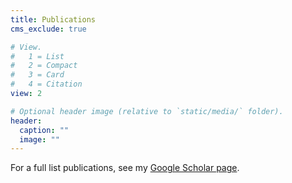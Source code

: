 ```yaml
---
title: Publications
cms_exclude: true

# View.
#   1 = List
#   2 = Compact
#   3 = Card
#   4 = Citation
view: 2

# Optional header image (relative to `static/media/` folder).
header:
  caption: ""
  image: ""
---
```

For a full list publications, see my [Google Scholar page](https://scholar.google.ca/citations?user=tGn-FzAAAAAJ&hl=en). 